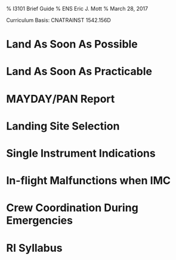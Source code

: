 % I3101 Brief Guide
% ENS Eric J. Mott
% March 28, 2017

Curriculum Basis: CNATRAINST 1542.156D

Land As Soon As Possible
========================


Land As Soon As Practicable
===========================

MAYDAY/PAN Report
=================

Landing Site Selection
======================

Single Instrument Indications
=============================

In-flight Malfunctions when IMC
===============================

Crew Coordination During Emergencies
====================================

RI Syllabus
===========
